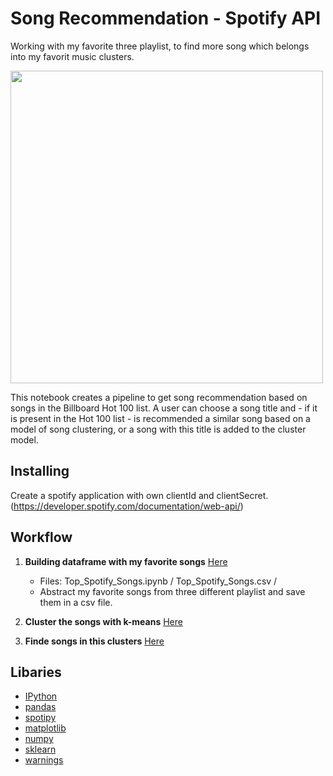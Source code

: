 # Song Recommendation - Spotify API

Working with my favorite three playlist, to find more song which belongs into my favorit music clusters.

<img src="https://i.pinimg.com/564x/82/aa/80/82aa8009fdea2e261cfc371eb80a7e0b.jpg" width="500">


This notebook creates a pipeline to get song recommendation based on songs in the Billboard Hot 100 list. A user can choose a song title and - if it is present in the Hot 100 list - is recommended a similar song based on a model of song clustering, or a song with this title is added to the cluster model.

## Installing

Create a spotify application with own clientId and clientSecret. (https://developer.spotify.com/documentation/web-api/)

## Workflow

1. **Building dataframe with my favorite songs** [Here](https://github.com/CharlotteStiller/Song_Recommendations_Spotify/blob/main/1_Top_Spotify_Songs.ipynb)
    - Files: Top_Spotify_Songs.ipynb / Top_Spotify_Songs.csv /
    - Abstract my favorite songs from three different playlist and save them in a csv file. 

2. **Cluster the songs with k-means** [Here](https://github.com/CharlotteStiller/Song_Recommendations_Spotify/blob/main/2_Clusterings_Top_Spotify_Songs.ipynb)

3. **Finde songs in this clusters** [Here](https://github.com/CharlotteStiller/Song_Recommendations_Spotify/blob/main/3_Song_Recommendation.ipynb)

## Libaries 
- [IPython](https://docs.python.org/3/library/) 
- [pandas](https://pandas.pydata.org/docs/) 
- [spotipy](https://spotipy.readthedocs.io/en/2.19.0/) 
- [matplotlib](https://matplotlib.org/stable/api/_as_gen/matplotlib.pyplot.plot.html) 
- [numpy](https://numpy.org/doc/)
- [sklearn](https://scikit-learn.org/stable/) 
- [warnings](https://docs.python.org/3/library/warnings.html)
